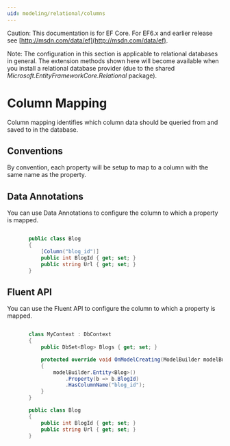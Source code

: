 ```yaml
---
uid: modeling/relational/columns
---
```

Caution: This documentation is for EF Core. For EF6.x and earlier release see [http://msdn.com/data/ef](http://msdn.com/data/ef).

Note: The configuration in this section is applicable to relational databases in general. The extension methods shown here will become available when you install a relational database provider (due to the shared *Microsoft.EntityFrameworkCore.Relational* package).

  # Column Mapping

Column mapping identifies which column data should be queried from and saved to in the database.

  ## Conventions

By convention, each property will be setup to map to a column with the same name as the property.

  ## Data Annotations

You can use Data Annotations to configure the column to which a property is mapped.

<!-- literal_block {"language": "csharp", "source": "/Users/shirhatti/src/EntityFramework.Docs/docs/modeling/relational/Modeling/DataAnnotations/Samples/Relational/Column.cs", "xml:space": "preserve", "classes": [], "backrefs": [], "names": [], "dupnames": [], "highlight_args": {"hl_lines": [3], "linenostart": 1}, "ids": [], "linenos": true} -->

````c#

       public class Blog
       {
           [Column("blog_id")]
           public int BlogId { get; set; }
           public string Url { get; set; }
       }

   ````

  ## Fluent API

You can use the Fluent API to configure the column to which a property is mapped.

<!-- literal_block {"language": "csharp", "source": "/Users/shirhatti/src/EntityFramework.Docs/docs/modeling/relational/Modeling/FluentAPI/Samples/Relational/Column.cs", "xml:space": "preserve", "classes": [], "backrefs": [], "names": [], "dupnames": [], "highlight_args": {"hl_lines": [7, 8, 9], "linenostart": 1}, "ids": [], "linenos": true} -->

````c#

       class MyContext : DbContext
       {
           public DbSet<Blog> Blogs { get; set; }

           protected override void OnModelCreating(ModelBuilder modelBuilder)
           {
               modelBuilder.Entity<Blog>()
                   .Property(b => b.BlogId)
                   .HasColumnName("blog_id");
           }
       }

       public class Blog
       {
           public int BlogId { get; set; }
           public string Url { get; set; }
       }

   ````
